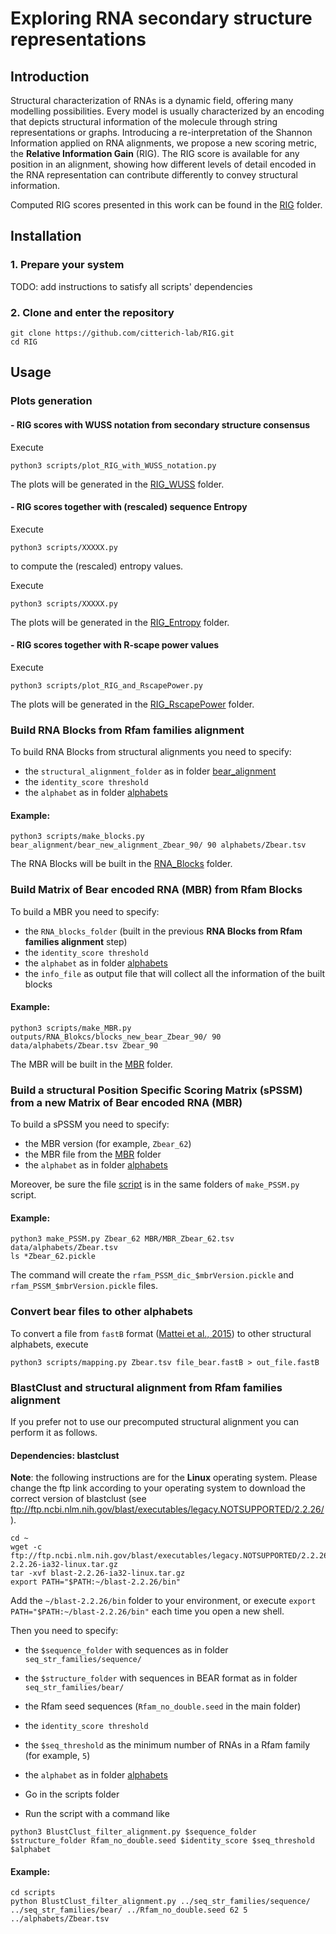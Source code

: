 # Exploring RNA secondary structure representations

## Introduction
Structural characterization of RNAs is a dynamic field, offering many modelling possibilities. Every model is usually 
characterized by an encoding that depicts structural information of the molecule through string representations or graphs. 
Introducing a re-interpretation of the Shannon Information applied on RNA alignments, we propose a new scoring metric, 
the **Relative Information Gain** (RIG). The RIG score is available for any position in an alignment, showing how different 
levels of detail encoded in the RNA representation can contribute differently to convey structural information.

Computed RIG scores presented in this work can be found in the [RIG](data/RIG) folder.

## Installation

### 1. Prepare your system

TODO: add instructions to satisfy all scripts' dependencies

### 2. Clone and enter the repository

```
git clone https://github.com/citterich-lab/RIG.git
cd RIG
```

## Usage


### Plots generation
 
#### - RIG scores with WUSS notation from secondary structure consensus
Execute

```
python3 scripts/plot_RIG_with_WUSS_notation.py 
```

The plots will be generated in the [RIG_WUSS](plots/RIG_WUSS) folder.


#### - RIG scores together with (rescaled) sequence Entropy

Execute

```
python3 scripts/XXXXX.py 
```

to compute the (rescaled) entropy values.

Execute

```
python3 scripts/XXXXX.py 
```

The plots will be generated in the [RIG_Entropy](plots/RIG_Entropy) folder.


#### - RIG scores together with R-scape power values
Execute

```
python3 scripts/plot_RIG_and_RscapePower.py 
```

The plots will be generated in the [RIG_RscapePower](plots/RIG_RscapePower) folder.


### Build RNA Blocks from Rfam families alignment

To build RNA Blocks from structural alignments you need to specify:

* the `structural_alignment_folder` as in folder [bear_alignment](data/bear_alignment) 
* the `identity_score threshold`
* the `alphabet` as in folder [alphabets](data/alphabets) 

#### Example:
```
python3 scripts/make_blocks.py bear_alignment/bear_new_alignment_Zbear_90/ 90 alphabets/Zbear.tsv
```

The RNA Blocks will be built in the [RNA_Blocks](outputs/RNA_Blocks) folder.


### Build Matrix of Bear encoded RNA (MBR) from Rfam Blocks

To build a MBR you need to specify:

* the `RNA_blocks_folder` (built in the previous **RNA Blocks from Rfam families alignment** step)
* the `identity_score threshold`
* the `alphabet` as in folder [alphabets](data/alphabets) 
* the `info_file` as output file that will collect all the information of the built blocks

#### Example:
```
python3 scripts/make_MBR.py outputs/RNA_Blokcs/blocks_new_bear_Zbear_90/ 90 data/alphabets/Zbear.tsv Zbear_90
```

The MBR will be built in the [MBR](outputs/MBR) folder.


### Build a structural Position Specific Scoring Matrix (sPSSM) from a new Matrix of Bear encoded RNA (MBR)

To build a sPSSM you need to specify:

* the MBR version (for example, `Zbear_62`)
* the MBR file from the [MBR](outputs/MBR) folder
* the `alphabet` as in folder [alphabets](data/alphabets) 

Moreover, be sure the file [script](scripts/gapped_fam_dict.pickle) is in the same folders of `make_PSSM.py` script.

#### Example:
```
python3 make_PSSM.py Zbear_62 MBR/MBR_Zbear_62.tsv data/alphabets/Zbear.tsv
ls *Zbear_62.pickle
```

The command will create the `rfam_PSSM_dic_$mbrVersion.pickle` and `rfam_PSSM_$mbrVersion.pickle` files.


### Convert bear files to other alphabets
To convert a file from `fastB` format ([Mattei et al., 2015](https://academic.oup.com/nar/article/43/W1/W493/2467934)) 
to other structural alphabets, execute

```
python3 scripts/mapping.py Zbear.tsv file_bear.fastB > out_file.fastB
```

### BlastClust and structural alignment from Rfam families alignment

If you prefer not to use our precomputed structural alignment you can perform it as follows.

#### Dependencies: blastclust

**Note**: the following instructions are for the **Linux** operating system. Please change the ftp link according to 
your operating system to download the correct version of blastclust 
(see ftp://ftp.ncbi.nlm.nih.gov/blast/executables/legacy.NOTSUPPORTED/2.2.26/).

```
cd ~
wget -c ftp://ftp.ncbi.nlm.nih.gov/blast/executables/legacy.NOTSUPPORTED/2.2.26/blast-2.2.26-ia32-linux.tar.gz
tar -xvf blast-2.2.26-ia32-linux.tar.gz
export PATH="$PATH:~/blast-2.2.26/bin"
```
Add the `~/blast-2.2.26/bin` folder to your environment, or execute `export PATH="$PATH:~/blast-2.2.26/bin"` each time 
you open a new shell.

Then you need to specify:

* the `$sequence_folder` with sequences as in folder `seq_str_families/sequence/` 
* the `$structure_folder` with sequences in BEAR format as in folder `seq_str_families/bear/`
* the Rfam seed sequences (`Rfam_no_double.seed` in the main folder)
* the `identity_score threshold`
* the `$seq_threshold` as the minimum number of RNAs in a Rfam family (for example, `5`)
* the `alphabet` as in folder [alphabets](data/alphabets) 

* Go in the scripts folder
* Run the script with a command like

```
python3 BlustClust_filter_alignment.py $sequence_folder $structure_folder Rfam_no_double.seed $identity_score $seq_threshold $alphabet
```

#### Example:
```
cd scripts
python BlustClust_filter_alignment.py ../seq_str_families/sequence/ ../seq_str_families/bear/ ../Rfam_no_double.seed 62 5 ../alphabets/Zbear.tsv
```

